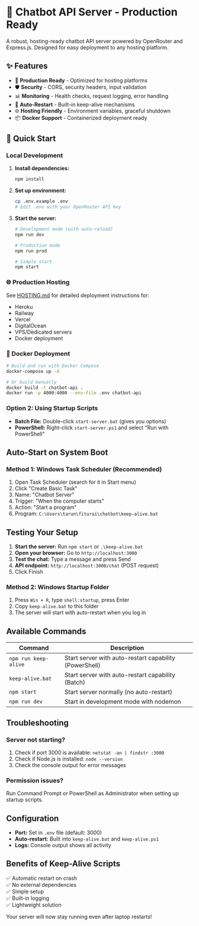 # 🤖 Chatbot API Server - Production Ready

A robust, hosting-ready chatbot API server powered by OpenRouter and Express.js. Designed for easy deployment to any hosting platform.

## ✨ Features

- 🚀 **Production Ready** - Optimized for hosting platforms
- 🛡️ **Security** - CORS, security headers, input validation
- 📊 **Monitoring** - Health checks, request logging, error handling
- 🔄 **Auto-Restart** - Built-in keep-alive mechanisms
- 🌐 **Hosting Friendly** - Environment variables, graceful shutdown
- 📦 **Docker Support** - Containerized deployment ready

## 🚀 Quick Start

### Local Development

1. **Install dependencies:**
   ```bash
   npm install
   ```

2. **Set up environment:**
   ```bash
   cp .env.example .env
   # Edit .env with your OpenRouter API key
   ```

3. **Start the server:**
   ```bash
   # Development mode (with auto-reload)
   npm run dev

   # Production mode
   npm run prod

   # Simple start
   npm start
   ```

### 🌐 Production Hosting

See [HOSTING.md](./HOSTING.md) for detailed deployment instructions for:
- Heroku
- Railway
- Vercel
- DigitalOcean
- VPS/Dedicated servers
- Docker deployment

### 🐳 Docker Deployment

```bash
# Build and run with Docker Compose
docker-compose up -d

# Or build manually
docker build -t chatbot-api .
docker run -p 4000:4000 --env-file .env chatbot-api
```

### Option 2: Using Startup Scripts
- **Batch File:** Double-click `start-server.bat` (gives you options)
- **PowerShell:** Right-click `start-server.ps1` and select "Run with PowerShell"

## Auto-Start on System Boot

### Method 1: Windows Task Scheduler (Recommended)

1. Open Task Scheduler (search for it in Start menu)
2. Click "Create Basic Task"
3. Name: "Chatbot Server"
4. Trigger: "When the computer starts"
5. Action: "Start a program"
6. Program: `C:\Users\tarun\fiturai\chatbot\keep-alive.bat`

## Testing Your Setup

1. **Start the server:** Run `npm start` or `.\keep-alive.bat`
2. **Open your browser:** Go to `http://localhost:3000`
3. **Test the chat:** Type a message and press Send
4. **API endpoint:** `http://localhost:3000/chat` (POST request)
7. Click Finish

### Method 2: Windows Startup Folder

1. Press `Win + R`, type `shell:startup`, press Enter
2. Copy `keep-alive.bat` to this folder
3. The server will start with auto-restart when you log in

## Available Commands

| Command | Description |
|---------|-------------|
| `npm run keep-alive` | Start server with auto-restart capability (PowerShell) |
| `keep-alive.bat` | Start server with auto-restart capability (Batch) |
| `npm start` | Start server normally (no auto-restart) |
| `npm run dev` | Start in development mode with nodemon |

## Troubleshooting

### Server not starting?
1. Check if port 3000 is available: `netstat -an | findstr :3000`
2. Check if Node.js is installed: `node --version`
3. Check the console output for error messages

### Permission issues?
Run Command Prompt or PowerShell as Administrator when setting up startup scripts.

## Configuration

- **Port:** Set in `.env` file (default: 3000)
- **Auto-restart:** Built into `keep-alive.bat` and `keep-alive.ps1`
- **Logs:** Console output shows all activity

## Benefits of Keep-Alive Scripts

✅ Automatic restart on crash  
✅ No external dependencies  
✅ Simple setup  
✅ Built-in logging  
✅ Lightweight solution  

Your server will now stay running even after laptop restarts!
